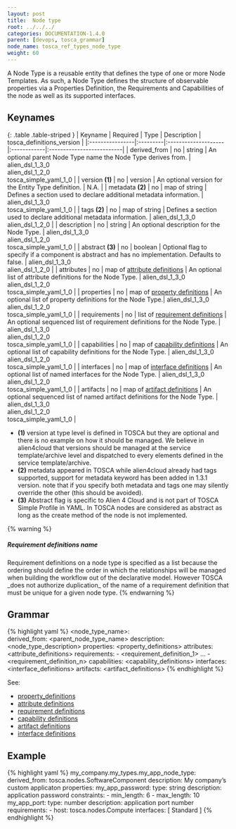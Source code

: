 ```yaml
---
layout: post
title:  Node type
root: ../../../
categories: DOCUMENTATION-1.4.0
parent: [devops, tosca_grammar]
node_name: tosca_ref_types_node_type
weight: 60
---
```


A Node Type is a reusable entity that defines the type of one or more Node Templates. As such, a Node Type defines the structure of observable properties via a Properties Definition, the Requirements and Capabilities of the node as well as its supported interfaces.

## Keynames

{: .table .table-striped }
| Keyname         | Required | Type                | Description | tosca_definitions_version |
|:----------------|:---------|:--------------------|:------------|:--------------------------|
| derived_from | no | string | An optional parent Node Type name the Node Type derives from. | alien_dsl_1_3_0<br> alien_dsl_1_2_0<br> tosca_simple_yaml_1_0 |
| version __(1)__ | no | version | An optional version for the Entity Type definition. | N.A. |
| metadata __(2)__ | no | map of string | Defines a section used to declare additional metadata information. | alien_dsl_1_3_0<br> tosca_simple_yaml_1_0 |
| tags __(2)__ | no | map of string | Defines a section used to declare additional metadata information. | alien_dsl_1_3_0<br> alien_dsl_1_2_0 |
| description | no | string | An optional description for the Node Type. | alien_dsl_1_3_0<br> alien_dsl_1_2_0<br> tosca_simple_yaml_1_0 |
| abstract __(3)__     | no | boolean | Optional flag to specify if a component is abstract and has no implementation. Defaults to false. | alien_dsl_1_3_0<br> alien_dsl_1_2_0 |
| attributes | no | map of [attribute definitions](#/documentation/1.4.0/devops_guide/tosca_grammar/attribute_definition.html) | An optional list of attribute definitions for the Node Type. | alien_dsl_1_3_0<br> alien_dsl_1_2_0<br> tosca_simple_yaml_1_0 |
| properties | no | map of [property definitions](#/documentation/1.4.0/devops_guide/tosca_grammar/property_definition.html) | An optional list of property definitions for the Node Type.| alien_dsl_1_3_0<br> alien_dsl_1_2_0<br> tosca_simple_yaml_1_0 |
| requirements | no | list of [requirement definitions](#/documentation/1.4.0/devops_guide/tosca_grammar/requirement_definition.html) | An optional sequenced list of requirement definitions for the Node Type. | alien_dsl_1_3_0<br> alien_dsl_1_2_0<br> tosca_simple_yaml_1_0 |
| capabilities | no | map of [capability definitions](#/documentation/1.4.0/devops_guide/tosca_grammar/capability_definition.html) | An optional list of capability definitions for the Node Type. | alien_dsl_1_3_0<br> alien_dsl_1_2_0<br> tosca_simple_yaml_1_0 |
| interfaces | no | map of [interface definitions](#/documentation/1.4.0/devops_guide/tosca_grammar/interface_definition.html) | An optional list of named interfaces for the Node Type. | alien_dsl_1_3_0<br> alien_dsl_1_2_0<br> tosca_simple_yaml_1_0 |
| artifacts | no | map of [artifact definitions](#/documentation/1.4.0/devops_guide/tosca_grammar/artifact_definition.html) | An optional sequenced list of named artifact definitions for the Node Type. | alien_dsl_1_3_0<br> alien_dsl_1_2_0<br> tosca_simple_yaml_1_0 |

* __(1)__ version at type level is defined in TOSCA but they are optional and there is no example on how it should be managed. We believe in alien4cloud that versions should be managed at the service template/archive level and dispatched to every elements defined in the service template/archive.
* __(2)__ metadata appeared in TOSCA while alien4cloud already had tags supported, support for metadata keyword has been added in 1.3.1 version. note that if you specify both metadata and tags one may silently override the other (this should be avoided).
* __(3)__ Abstract flag is specific to Alien 4 Cloud and is not part of TOSCA Simple Profile in YAML. In TOSCA nodes are considered as abstract as long as the create method of the node is not implemented.

{% warning %}
<h5>Requirement definitions name</h5>
Requirement definitions on a node type is specified as a list because the ordering should define the order in which the relationships will be managed when building the workflow out of the declarative model.
However TOSCA _does not authorize duplication_ of the name of a requirement definition that must be unique for a given node type.
{% endwarning %}

## Grammar

{% highlight yaml %}
<node_type_name>:  
  derived_from: <parent_node_type_name>
  description: <node_type_description>
  properties:
    <property_definitions>
  attributes:
    <attribute_definitions>
  requirements:
    - <requirement_definition_1>
    ...
    - <requirement_definition_n>
  capabilities:
    <capability_definitions>
  interfaces:
    <interface_definitions>
  artifacts:
    <artifact_definitions>
{% endhighlight %}

See:

- [property_definitions](#/documentation/1.4.0/devops_guide/tosca_grammar/property_definition.html)
- [attribute definitions](#/documentation/1.4.0/devops_guide/tosca_grammar/attribute_definition.html)
- [requirement definitions](#/documentation/1.4.0/devops_guide/tosca_grammar/requirement_definition.html)
- [capability definitions](#/documentation/1.4.0/devops_guide/tosca_grammar/capability_definition.html)
- [artifact definitions](#/documentation/1.4.0/devops_guide/tosca_grammar/artifact_definition.html)
- [interface definitions](#/documentation/1.4.0/devops_guide/tosca_grammar/interface_definition.html)

## Example

{% highlight yaml %}
my_company.my_types.my_app_node_type:
  derived_from: tosca.nodes.SoftwareComponent
  description: My company’s custom applicaton
  properties:
    my_app_password:
      type: string
      description: application password
      constraints:
      - min_length: 6
      - max_length: 10
  my_app_port:
    type: number
    description: application port number
  requirements:
    - host: tosca.nodes.Compute
  interfaces: [ Standard ]
{% endhighlight %}
